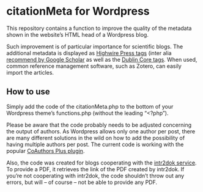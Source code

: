 # citationMeta for Wordpress
This repository contains a function to improve the quality of the metadata shown in the website’s HTML head of a Wordpress blog.

Such improvement is of particular importance for scientific blogs. The additional metadata is displayed as [Highwire Press tags](https://www.zotero.org/support/dev/exposing_metadata#using_an_open_standard_for_exposing_metadata) (inter alia [recommend by Google Scholar](https://scholar.google.com/intl/en/scholar/inclusion.html#indexing) as well as the [Dublin Core tags](https://www.dublincore.org/specifications/dublin-core/dcmi-terms/). When used, common reference management software, such as Zotero, can easily import the articles.

## How to use

Simply add the code of the citationMeta.php to the bottom of your Wordpress theme’s functions.php (without the leading “<?php”).

Please be aware that the code probably needs to be adjusted concerning the output of authors. As Wordpress allows only one author per post, there are many different solutions in the wild on how to add the possibility of having multiple authors per post. The current code is working with the popular [CoAuthors Plus plugin](https://wordpress.org/plugins/co-authors-plus/).

Also, the code was created for blogs cooperating with the [intr2dok service](https://intr2dok.vifa-recht.de). To provide a PDF, it retrieves the link of the PDF created by intr2dok. If you’re not cooperating with intr2dok, the code shouldn’t throw out any errors, but will – of course – not be able to provide any PDF.

